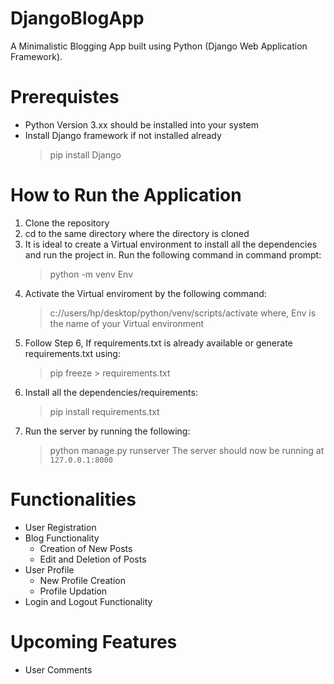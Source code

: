 # DjangoBlogApp
A Minimalistic Blogging App built using Python (Django Web Application Framework).

# Prerequistes
- Python Version 3.xx should be installed into your system
- Install Django framework if not installed already
     > pip install Django

# How to Run the Application
1. Clone the repository
2. cd to the same directory where the directory is cloned
3. It is ideal to create a Virtual environment to install all the dependencies and run the project in. Run the following command in command prompt:
     > python -m venv Env
4. Activate the Virtual enviroment by the following command:
     > c://users/hp/desktop/python/venv/scripts/activate
where, Env is the name of your Virtual environment
5. Follow Step 6, If requirements.txt is already available or generate requirements.txt using:
     > pip freeze > requirements.txt
6. Install all the dependencies/requirements:
     > pip install requirements.txt
7. Run the server by running the following:
     > python manage.py runserver
The server should now be running at `127.0.0.1:8000`

# Functionalities
- User Registration
- Blog Functionality
    - Creation of New Posts 
    - Edit and Deletion of Posts
- User Profile
    - New Profile Creation
    - Profile Updation
- Login and Logout Functionality

# Upcoming Features
- User Comments
